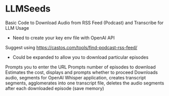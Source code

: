 # LLMSeeds
Basic Code to Download Audio from RSS Feed (Podcast) and Transcribe for LLM Usage

* Need to create your key env file with OpenAI API

Suggest using https://castos.com/tools/find-podcast-rss-feed/

* Could be expanded to allow you to download particular episodes

Prompts you to enter the URL
Prompts number of episodes to download
Estimates the cost, displays and prompts whether to proceed
Downloads audio, segments for OpenAI Whisper application, creates transcript segments, agglomerates into one transcript file, deletes the audio segments after each downloaded episode (save memory)
